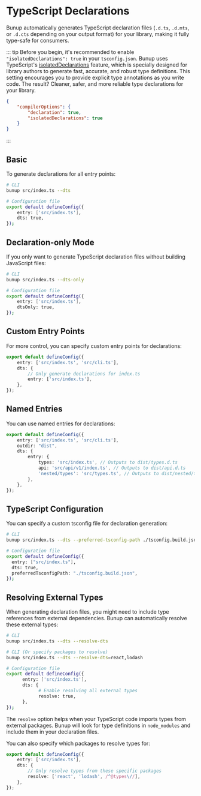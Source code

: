 # TypeScript Declarations

Bunup automatically generates TypeScript declaration files (`.d.ts`, `.d.mts`, or `.d.cts` depending on your output format) for your library, making it fully type-safe for consumers.

::: tip
Before you begin, it's recommended to enable `"isolatedDeclarations": true` in your `tsconfig.json`.
Bunup uses TypeScript's [isolatedDeclarations](https://www.typescriptlang.org/docs/handbook/release-notes/typescript-5-5.html#isolated-declarations) feature, which is specially designed for library authors to generate fast, accurate, and robust type definitions.
This setting encourages you to provide explicit type annotations as you write code.
The result? Cleaner, safer, and more reliable type declarations for your library.

```json [tsconfig.json] 4
{
	"compilerOptions": {
		"declaration": true,
		"isolatedDeclarations": true
	}
}
```

:::

## Basic

To generate declarations for all entry points:

```sh 7
# CLI
bunup src/index.ts --dts

# Configuration file
export default defineConfig({
    entry: ['src/index.ts'],
    dts: true,
});
```

## Declaration-only Mode

If you only want to generate TypeScript declaration files without building JavaScript files:

```sh 4
# CLI
bunup src/index.ts --dts-only

# Configuration file
export default defineConfig({
    entry: ['src/index.ts'],
    dtsOnly: true,
});
```

## Custom Entry Points

For more control, you can specify custom entry points for declarations:

```typescript
export default defineConfig({
	entry: ['src/index.ts', 'src/cli.ts'],
	dts: {
		// Only generate declarations for index.ts
		entry: ['src/index.ts'],
	},
});
```

## Named Entries

You can use named entries for declarations:

```typescript
export default defineConfig({
	entry: ['src/index.ts', 'src/cli.ts'],
	outdir: "dist",
	dts: {
		entry: {
			types: 'src/index.ts', // Outputs to dist/types.d.ts
			api: 'src/api/v1/index.ts', // Outputs to dist/api.d.ts
			'nested/types': 'src/types.ts', // Outputs to dist/nested/types.d.ts
		},
	},
});
```

## TypeScript Configuration

You can specify a custom tsconfig file for declaration generation:

```sh
# CLI
bunup src/index.ts --dts --preferred-tsconfig-path ./tsconfig.build.json

# Configuration file
export default defineConfig({
  entry: ["src/index.ts"],
  dts: true,
  preferredTsconfigPath: "./tsconfig.build.json",
});
```

## Resolving External Types

When generating declaration files, you might need to include type references from external dependencies. Bunup can automatically resolve these external types:

```sh
# CLI
bunup src/index.ts --dts --resolve-dts

# CLI (Or specify packages to resolve)
bunup src/index.ts --dts --resolve-dts=react,lodash

# Configuration file
export default defineConfig({
      entry: ['src/index.ts'],
      dts: {
            # Enable resolving all external types
            resolve: true,
      },
});
```

The `resolve` option helps when your TypeScript code imports types from external packages. Bunup will look for type definitions in `node_modules` and include them in your declaration files.

You can also specify which packages to resolve types for:

```typescript
export default defineConfig({
	entry: ['src/index.ts'],
	dts: {
		// Only resolve types from these specific packages
		resolve: ['react', 'lodash', /^@types\//],
	},
});
```

